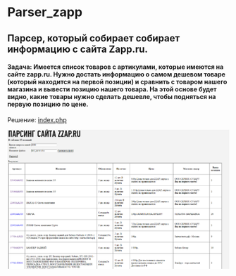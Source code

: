 # Parser_zapp

## Парсер, который собирает собирает информацию с сайта Zapp.ru. 
#### Задача: Имеется список товаров с артикулами, которые имеются на сайте zapp.ru. Нужно достать информацию о самом дешевом товаре (который находится на первой позиции) и сравнить с товаром нашего магазина и вывести позицию нашего товара. На этой основе будет видно, какие товары нужно сделать дешевле, чтобы подняться на первую позицию по цене.

Решение: <a href="index.php">index.php</a>

<img src="example.png">
 
